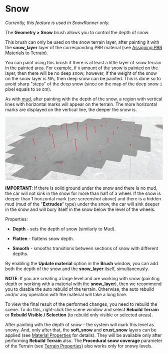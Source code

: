 # Snow

*Currently, this feature is used in SnowRunner only.*

The **Geometry \> Snow** brush allows you to control the depth of snow.

This brush can only be used on the snow terrain layer, after painting it with the **snow_layer** layer of the corresponding PBR material (see [Assigning PBR Materials to Terrain](./../../pbr_materials/assigning_pbr_materials_to_terrain.md)). 

You can paint using this brush if there is at least a little layer of snow terrain in the painted area. For example, if `0` amount of the snow is painted on the layer, then there will be no deep snow; however, if the weight of the snow on the snow layer is `50%`, then deep snow can be painted. This is done so to avoid sharp "steps" of the deep snow (since on the map of the deep snow `1` pixel equals to `50` cm).

As with [mud](./mud.md), after painting with the depth of the snow, a region with vertical lines with horizontal marks will appear on the terrain. The more horizontal marks are displayed on the vertical line, the deeper the snow is.

![](./media/image75.png)

**IMPORTANT**: If there is solid ground under the snow and there is no mud, the car will not sink in the snow for more than half of a wheel. If the snow is deeper than 1 horizontal mark (see screenshot above) and there is a hidden mud (mud of the "**Extrudes**" type) under the snow, the car will sink deeper in the snow and will bury itself in the snow below the level of the wheels.

Properties:

-   **Depth** - sets the depth of snow (similarly to Mud).

-   **Flatten** - flattens snow depth.

-   **Smooth** - smooths transitions between sections of snow with different depths.

By enabling the **Update material** option in the **Brush** window, you can add both the depth of the snow and the **snow_layer** itself, simultaneously.

**NOTE**: If you are creating a large level and are working with snow (painting depth or working with a material with the **snow_layer**), then we recommend you to disable the auto rebuild of the terrain. Otherwise, the auto rebuild and/or any operation with the material will take a long time.

To view the final result of the performed changes, you need to rebuild the scene. To do this, right-click the scene window and select **Rebuild Terrain** or **Rebuild Visible / Selection** (to rebuild only visible or selected areas).

After painting with the depth of snow - the system will mark this level as snowy. And, only after that, the **soft_snow** and **crust_snow** layers can be applied (see [Material Properties](./../../pbr_materials/material_properties.md) for details). They will be available only after performing **Rebuild Terrain** also. The **Procedural snow coverage** parameter of the Terrain (see [Terrain Properties](./../terrain_properties.md)) also works only for snowy levels.

